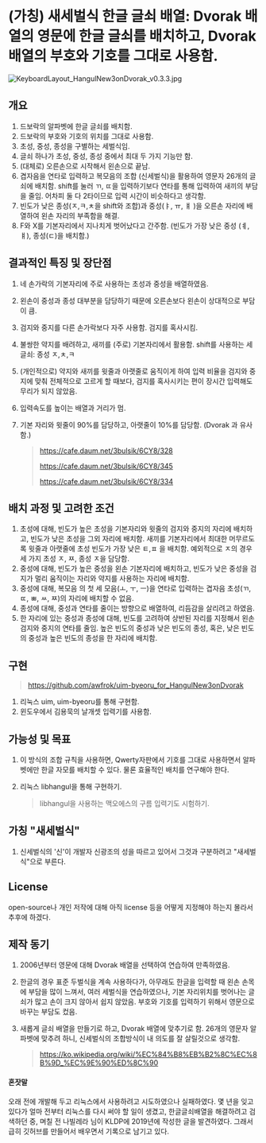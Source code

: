 #  (가칭) 새세벌식 한글 글쇠 배열: Dvorak 배열의 영문에 한글 글쇠를 배치하고, Dvorak 배열의 부호와 기호를 그대로 사용함.

![KeyboardLayout_HangulNew3onDvorak_v0.3.3.jpg](https://github.com/awfrok/HangulNew3onDvorak/blob/master/KeyboardLayout_HangulNew3onDvorak_v0.3.3.jpg?raw=true)

## 개요

1. 드보락의 알파벳에 한글 글쇠를 배치함.
2. 드보락의 부호와 기호의 위치를 그대로 사용함.
2. 초성, 중성, 종성을 구별하는 세벌식임.
3. 글쇠 하나가 초성, 중성, 종성 중에서 최대 두 가지 기능만 함.
4. (대체로) 오른손으로 시작해서 왼손으로 끝남.
5. 겹자음을 연타로 입력하고 복모음의 조합 (신세벌식)을 활용하여 영문자 26개의 글쇠에 배치함.
   shift를 눌러 ㄲ, ㄸ을 입력하기보다 연타를 통해 입력하여 새끼의 부담을 줄임. 어차피 둘 다 2타이므로 입력 시간이 비슷하다고 생각함.
6. 빈도가 낮은 종성(ㅈ,ㅋ,ㅊ을 shift와 조합)과 중성(ㅑ, ㅠ, ㅒ )을 오른손 자리에 배열하여 왼손 자리의 부족함을 해결.
6. F와 X를 기본자리에서 지나치게 벗어났다고 간주함. (빈도가 가장 낮은 중성 (ㅖ,ㅒ), 종성(ㄷ)을 배치함.)



## 결과적인 특징 및 장단점

1. 네 손가락의 기본자리에 주로 사용하는 초성과 중성을 배열하였음.

2. 왼손이 중성과 종성 대부분을 담당하기 때문에 오른손보다 왼손이 상대적으로 부담이 큼.

3. 검지와 중지를 다른 손가락보다 자주 사용함. 검지를 혹사시킴.

4. 불쌍한 약지를 배려하고, 새끼를 (주로) 기본자리에서 활용함.
   shift를 사용하는 세 글쇠: 종성 ㅈ,ㅊ,ㅋ

5. (개인적으로) 약지와 새끼를 윗줄과 아랫줄로 움직이게 하여 입력 비율을 검지와 중지에 맞춰 전체적으로 고르게 할 때보다, 검지를 혹사시키는 편이 장시간 입력해도 무리가 되지 않았음. 

6. 입력속도를 높이는 배열과 거리가 멈.

5. 기본 자리와 윗줄이 90%를 담당하고, 아랫줄이 10%를 담당함. (Dvorak 과 유사함.)

   > https://cafe.daum.net/3bulsik/6CY8/328
   >
   > https://cafe.daum.net/3bulsik/6CY8/345
   >
   > https://cafe.daum.net/3bulsik/6CY8/334



## 배치 과정 및 고려한 조건

1. 초성에 대해,
    빈도가 높은 초성을 기본자리와 윗줄의 검지와 중지의 자리에 배치하고, 
    빈도가 낮은 초성을 그외 자리에 배치함.
    새끼를 기본자리에서 최대한 머무르도록 윗줄과 아랫줄에 초성 빈도가 가장 낮은 ㅌ,ㅍ 을 배치함.
    예외적으로 ㅈ의 경우 세 가지 초성 ㅈ, ㅉ, 종성 ㅈ을 담당함.
3. 중성에 대해, 
   빈도가 높은 중성을 왼손 기본자리에 배치하고, 
   빈도가 낮은 중성을 검지가 멀리 움직이는 자리와 약지를 사용하는 자리에 배치함.
3. 중성에 대해, 
   복모음 의 첫 세 모음(ㅗ, ㅜ, ㅡ)을 연타로 입력하는 겹자음 초성(ㄲ, ㄸ, ㅃ, ㅆ, ㅉ)의 자리에 배치할 수 없음.
4. 종성에 대해, 
    중성과 연타를 줄이는 방향으로 배열하여,
    리듬감을 살리려고 하였음.
5. 한 자리에 있는 중성과 종성에 대해,
    빈도를 고려하여 상반된 자리를 지정해서 왼손 검지와 중지의 연타를 줄임.
    높은 빈도의 중성과 낮은 빈도의 종성, 혹은, 낮은 빈도의 중성과 높은 빈도의 종성을 한 자리에 배치함.



## 구현

> https://github.com/awfrok/uim-byeoru_for_HangulNew3onDvorak

1. 리눅스 uim, uim-byeoru를 통해 구현함. 
2. 윈도우에서 김용묵의 날개셋 입력기를 사용함.



## 가능성 및 목표

1. 이 방식의 조합 규칙을 사용하면, Qwerty자판에서 기호를 그대로 사용하면서 알파벳에만 한글 자모를 배치할 수 있다. 물론 효율적인 배치를 연구해야 한다.

2. 리눅스 libhangul을 통해 구현하기. 

   > libhangul을 사용하는 맥오에스의 구름 입력기도 시험하기.



## 가칭 "새세벌식"

1. 신세벌식의 '신'이 개발자 신광조의 성을 따르고 있어서 그것과 구분하려고 "새세벌식"으로 부른다.



## License

open-source나 개인 저작에 대해 아직 license 등을 어떻게 지정해야 하는지 몰라서 추후에 하겠다.



## 제작 동기

1. 2006년부터 영문에 대해 Dvorak 배열을 선택하여 연습하여 만족하였음.

2. 한글의 경우 표준 두벌식을 계속 사용하다가,
   아무래도 한글을 입력할 때 왼손 손목에 부담을 많이 느껴서,
   여러 세벌식을 연습하였으나,
   기본 자리위치를 벗어나는 글쇠가 많고 손이 크지 않아서 쉽지 않았음.
   부호와 기호를 입력하기 위해서 영문으로 바꾸는 부담도 컸음.

3. 새롭게 글쇠 배열을 만들기로 하고, 
   Dvorak 배열에 맞추기로 함. 26개의 영문자 알파벳에 맞추려 하니, 
   신세벌식의 조합방식이 내 의도를 잘 살릴것으로 생각함.
   
   > https://ko.wikipedia.org/wiki/%EC%84%B8%EB%B2%8C%EC%8B%9D_%EC%9E%90%ED%8C%90



#### 혼잣말

오래 전에 개발해 두고 리눅스에서 사용하려고 시도하였으나 실패하였다. 몇 년을 잊고 있다가 얼마 전부터 리눅스를 다시 써야 할 일이 생겼고, 한글글쇠배열을 해결하려고 검색하던 중, 며칠 전 나빌레라 님이 KLDP에 2019년에 작성한 글을 발견하였다. 그래서 급히 깃허브를 만들어서 배우면서 기록으로 남기고 있다. 
